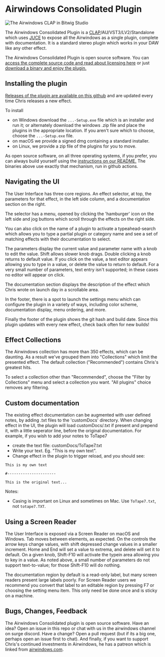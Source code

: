 # Airwindows Consolidated Plugin

<img src="daw.png" alt="The Airwindows CLAP in Bitwig Studio">

The Airwindows Consolidated Plugin is a [CLAP](https://cleveraudio.org)/AU/VST3/LV2/Standalone which uses
[JUCE](https://juce.com) to expose all the Airwindows as a single plugin,
complete with documentation. It is a standard stereo plugin which works 
in your DAW like any other effect.

The Airwindows Consolidated Plugin is open source software. You can [access the complete source code 
and read about licensing here](https://github.com/baconpaul/airwin2rack) or just 
[download a binary and enjoy the plugin.](https://github.com/baconpaul/airwin2rack/releases/tag/DAWPlugin)

## Installing the plugin

[Releases of the plugin are available on this github](https://github.com/baconpaul/airwin2rack/releases/tag/DAWPlugin) and
are updated every time Chris releases a new effect. 

To install
- on Windows download the `...-Setup.exe` file which is an installer and run it; or alternately download the
windows .zip file and place the plugins in the appropriate location. If you aren't sure which to choose,
choose the `...-Setup.exe` file.
- on macOS we provide a signed dmg containing a standard installer.
- on Linux, we provide a zip file of the plugins for you to move.

As open source software, on all three operating systems, if you prefer, you can always build yourself
using the [instructions on our README.](https://github.com/baconpaul/airwin2rack?tab=readme-ov-file#the-juce-plugin)
The binaries above use exactly that mechanism, run in github actions.

## Navigating the UI

The User Interface has three core regions. An effect selector, at top,
the parameters for that effect, in the left side column, and a documentation
section on the right. 

The selector has a menu, opened by clicking the 'hamburger' icon on the left
side and jog buttons which scroll through the effects on the right side. 

You can also click on the name of a plugin to activate a typeahead-search which
allows you to type a partial plugin or category name and see a set of matching
effects with their documentation to select.

The parameters display the current value and parameter name with a knob to
edit the value. Shift allows slower knob drags. Double clicking a knob returns
to default value. If you click on the value, 
a text editor appears allowing you to type in a value, or delete the value to 
return to default. For a very small
number of parameters, text entry isn't supported; in these cases no editor
will appear on click.

The documentation section displays the description of the effect which Chris
wrote on launch day in a scrollable area.

In the footer, there is a spot to launch the settings menu which can configure
the plugin in a variety of ways, including color scheme, documentation
display, menu ordering, and more.

Finally the footer of the plugin shows the git hash and build date. Since this plugin updates
with every new effect, check back often for new builds!

## Effect Collections

The Airwindows collection has more than 350 effects, which can be daunting.
As a result we've grouped them into "Collections" which limit the presented
effect. The default collection ("Recommended") contains Chris's greatest hits.

To select a collection other than "Recommended", choose the "Filter by Collections"
menu and select a collection you want. "All plugins" choice removes any filtering.

## Custom documentation

The existing effect documentation can be augmented with user defined notes, by adding 
.txt files to the 'customDocs' directory. When changing effect in the UI, the plugin will load customDocs/<effect-name>.txt if present and prepend it, with a little seperator line, before the original documentation. For example, if you wish to add your notes to ToTape7
- create the text file: customDocs/ToTape7.txt
- Write your text. Eg. "This is my own text".
- Change effect in the plugin to trigger reload, and you should see:

```
This is my own text

#----------------------

This is the original text...
```


Notes:
- Casing is important on Linux and sometimes on Mac. Use `ToTape7.txt`, not `totape7.TXT`.


## Using a Screen Reader

The User Interface is exposed via a Screen Reader on macOS and Windows.
Tab moves between elements, as expected. On the controls the arrow keys
change values, with shift depressed change values in a smaller increment.
Home and End will set a value to extrema, and delete will set it to default.
On a given knob, Shift-F10 will activate the typein area allowing you to
key in a value. As noted above, a small number of parameters do not support
text-to-value; for those Shift-F10 will do nothing.

The documentation region by default is a read-only label, but many screen
readers present large labels poorly. For Screen Reader users we recommend
you convert that label to an editable region by pressing F7 or choosing
the setting menu item. This only need be done once and is sticky on a machine.

## Bugs, Changes, Feedback

The Airwindows Consolidated plugin is open source software. Have an idea? Open
an issue in this repo or chat with us in the airwindows channel on surge discord.
Have a change? Open a pull request (but if its a big one, perhaps open an issue first
to chat). And finally, if you want to support Chris's continued investments in Airwindows,
he has a patreon which is linked from [airwindows.com](https://airwindows.com/).
